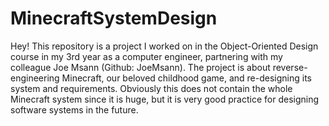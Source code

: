 # MinecraftSystemDesign
Hey! This repository is a project I worked on in the Object-Oriented Design course in my 3rd year as a computer engineer, partnering with my colleague Joe Msann (Github: JoeMsann).
The project is about reverse-engineering Minecraft, our beloved childhood game, and re-designing its system and requirements. 
Obviously this does not contain the whole Minecraft system since it is huge, but it is very good practice for designing software systems in the future.
